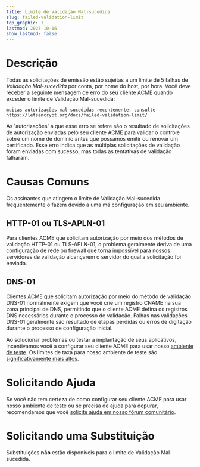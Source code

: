 ```yaml
---
title: Limite de Validação Mal-sucedida
slug: failed-validation-limit
top_graphic: 1
lastmod: 2023-10-16
show_lastmod: false
---
```


# Descrição
Todas as solicitações de emissão estão sujeitas a um limite de 5 falhas de *Validação Mal-sucedida* por conta, por nome do host, por hora. Você deve receber a seguinte mensagem de erro do seu cliente ACME quando exceder o limite de Validação Mal-sucedida:

```
muitas autorizações mal-sucedidas recentemente: consulte https://letsencrypt.org/docs/failed-validation-limit/
```

As 'autorizações' a que esse erro se refere são o resultado de solicitações de autorização enviadas pelo seu cliente ACME para validar o controle sobre um nome de domínio antes que possamos emitir ou renovar um certificado. Esse erro indica que as múltiplas solicitações de validação foram enviadas com sucesso, mas todas as tentativas de validação falharam.

# Causas Comuns

Os assinantes que atingem o limite de Validação Mal-sucedida frequentemente o fazem devido a uma má configuração em seu ambiente.

## HTTP-01 ou TLS-APLN-01

Para clientes ACME que solicitam autorização por meio dos métodos de validação HTTP-01 ou TLS-APLN-01, o problema geralmente deriva de uma configuração de rede ou firewall que torna impossível para nossos servidores de validação alcançarem o servidor do qual a solicitação foi enviada.

## DNS-01

Clientes ACME que solicitam autorização por meio do método de validação DNS-01 normalmente exigem que você crie um registro CNAME na sua zona principal de DNS, permitindo que o cliente ACME defina os registros DNS necessários durante o processo de validação. Falhas nas validações DNS-01 geralmente são resultado de etapas perdidas ou erros de digitação durante o processo de configuração inicial.

Ao solucionar problemas ou testar a implantação de seus aplicativos, incentivamos você a configurar seu cliente ACME para usar nosso [ambiente de teste](/docs/staging-environment/). Os limites de taxa para nosso ambiente de teste são [significativamente mais altos](/docs/staging-environment/#rate-limits).

# Solicitando Ajuda

Se você não tem certeza de como configurar seu cliente ACME para usar nosso ambiente de teste ou se precisa de ajuda para depurar, recomendamos que você [solicite ajuda em nosso fórum comunitário](https://community.letsencrypt.org/c/help/13).

# Solicitando uma Substituição

Substituições **não** estão disponíveis para o limite de Validação Mal-sucedida.
